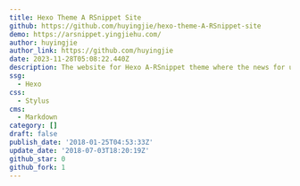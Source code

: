 ```yaml
---
title: Hexo Theme A RSnippet Site
github: https://github.com/huyingjie/hexo-theme-A-RSnippet-site
demo: https://arsnippet.yingjiehu.com/
author: huyingjie
author_link: https://github.com/huyingjie
date: 2023-11-28T05:08:22.440Z
description: The website for Hexo A-RSnippet theme where the news for update is located
ssg:
  - Hexo
css:
  - Stylus
cms:
  - Markdown
category: []
draft: false
publish_date: '2018-01-25T04:53:33Z'
update_date: '2018-07-03T18:20:19Z'
github_star: 0
github_fork: 1
---
```

